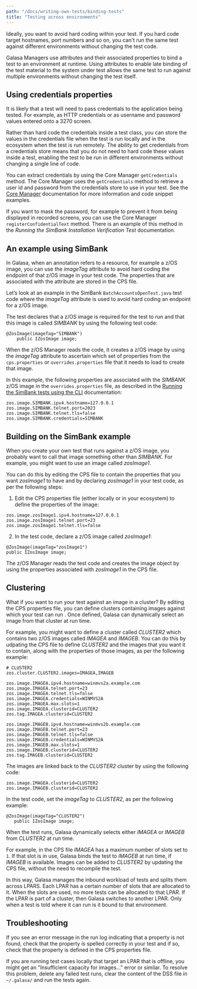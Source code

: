 ```yaml
---
path: "/docs/writing-own-tests/binding-tests"
title: "Testing across environments"
---
```


Ideally, you want to avoid hard coding within your test. If you hard code target hostnames, port numbers and so on, you can't run the same test against different environments without changing the test code. 

Galasa Managers use attributes and their associated properties to bind a test to an environment at runtime. Using attributes to enable late binding of the test material to the system under test allows the same test to run against multiple environments without changing the test itself. 

## Using credentials properties

It is likely that a test will need to pass credentials to the application being tested. For example, as HTTP credentials or as username and password values entered onto a 3270 screen. 

Rather than hard code the credentials inside a test class, you can store the values in the credentials file when the test is run locally and in the ecosystem when the test is run remotely. The ability to get credentials from a credentials store means that you do not need to hard code these values inside a test, enabling the test to be run in different environments without changing a single line of code.  

You can extract credentials by using the Core Manager `getCredentials` method. The Core Manager uses the `getCredentials` method to retrieve a user id and password from the credentials store to use in your test. See the [Core Manager](../../docs/managers/core-manager) documentation for more information and code snippet examples.

If you want to mask the password, for example to prevent it from being displayed in recorded screens, you can use the Core Manager `registerConfidentialText` method. There is an example of this method in the _Running the SimBank Installation Verification Test_ documentation.

## An example using SimBank

In Galasa, when an annotation refers to a resource, for example a z/OS image, you can use the *imageTag* attribute to avoid hard coding the endpoint of that z/OS image in your test code. The properties that are associated with the attribute are stored in the CPS file. 

Let’s look at an example in the SimBank ```BatchAccountsOpenTest.java``` test code where the *imageTag* attribute is used to avoid hard coding an endpoint for a z/OS image.

The test declares that a z/OS image is required for the test to run and that this image is called *SIMBANK* by using the following test code: 
```
@ZosImage(imageTag="SIMBANK")
    public IZosImage image;
```

When the z/OS Manager reads the code, it creates a z/OS image by using the *imageTag* attribute to ascertain which set of properties from the `cps.properties` or `overrides.properties` file that it needs to load to create that image.

In this example, the following properties are associated with the *SIMBANK* z/OS image in the `overrides.properties` file, as described in the [Running the SimBank tests using the CLI](../cli-command-reference/running-simbank-tests-cli) documentation:
```
zos.image.SIMBANK.ipv4.hostname=127.0.0.1
zos.image.SIMBANK.telnet.port=2023
zos.image.SIMBANK.telnet.tls=false
zos.image.SIMBANK.credentials=SIMBANK
```

## Building on the SimBank example

When you create your own test that runs against a z/OS image, you probably want to call that image something other than *SIMBANK*. For example, you might want to use an image called *zosImage1*.

You can do this by editing the CPS file to contain the properties that you want *zosImage1* to have and by declaring *zosImage1* in your test code, as per the following steps:

1.	Edit the CPS properties file (either locally or in your ecosystem) to define the properties of the image: 
```
zos.image.zosImage1.ipv4.hostname=127.0.0.1
zos.image.zosImage1.telnet.port=23
zos.image.zosImage1.telnet.tls=false
```

2.	In the test code, declare a z/OS image called *zosImage1*:
```
@ZosImage(imageTag="zosImage1")
public IZosImage image;
```
The z/OS Manager reads the test code and creates the image object by using the properties associated with *zosImage1* in the CPS file. 

## Clustering

What if you want to run your test against an image in a cluster? By editing the CPS properties file, you can define clusters containing images against which your test can run . Once defined, Galasa can dynamically select an image from that cluster at run time.

For example, you might want to define a cluster called *CLUSTER2* which contains two z/OS images called *IMAGEA* and *IMAGEB*. You can do this by udpating the CPS file to define *CLUSTER2* and the images that you want it to contain, along with the properties of those images, as per the following example:

```
# CLUSTER2
zos.cluster.CLUSTER2.images=IMAGEA,IMAGEB

zos.image.IMAGEA.ipv4.hostname=winmvs2a.example.com
zos.image.IMAGEA.telnet.port=23
zos.image.IMAGEA.telnet.tls=false
zos.image.IMAGEA.credentials=WINMVS2A
zos.image.IMAGEA.max.slots=1
zos.image.IMAGEA.clusterid=CLUSTER2
zos.tag.IMAGEA.clusterid=CLUSTER2

zos.image.IMAGEB.ipv4.hostname=winmvs2b.example.com
zos.image.IMAGEB.telnet.port=23
zos.image.IMAGEB.telnet.tls=false
zos.image.IMAGEB.credentials=WINMVS2A
zos.image.IMAGEB.max.slots=1
zos.image.IMAGEB.clusterid=CLUSTER2
zos.tag.IMAGEB.clusterid=CLUSTER2
```

The images are linked back to the *CLUSTER2* cluster by using  the following code: 

```
zos.image.IMAGEA.clusterid=CLUSTER2
zos.image.IMAGEB.clusterid=CLUSTER2
```  

In the test code, set the *imageTag* to *CLUSTER2*, as per the following example:

```
@ZosImage(imageTag="CLUSTER2")
   public IZosImage image;
```

When the test runs, Galasa dynamically selects either *IMAGEA* or *IMAGEB* from *CLUSTER2* at run time. 

For example, in the CPS file *IMAGEA* has a maximum number of slots set to ```1```. If that slot is in use, Galasa binds the test to *IMAGEB* at run time, if *IMAGEB* is available. Images can be added to *CLUSTER2* by updating the CPS file, without the need to recompile the test. 

In this way, Galasa manages the inbound workload of tests and splits them across LPARS. Each LPAR has a certain number of slots that are allocated to it. When the slots are used, no more tests can be allocated to that LPAR. If the LPAR is part of a cluster, then Galasa switches to another LPAR. Only when a test is told where it can run is it bound to that environment.


## Troubleshooting

If you see an error message in the run log indicating that a property is not found, check that the property is spelled correctly in your test and if so, check that the property is defined in the CPS properties file. 

If you are running test cases locally that target an LPAR that is offline, you might get an "Insufficient capacity for images..." error or similar. To resolve this problem, delete any failed test runs, clear the content of the DSS file in `~/.galasa/` and run the tests again.
